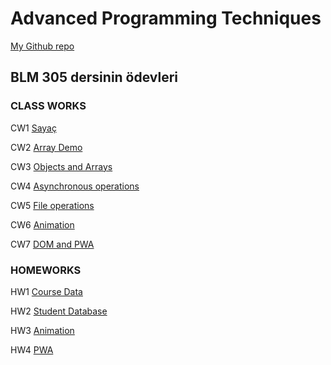 # Advanced Programming Techniques

[My Github repo](https://github.com/enesbehlul/Advanced_Programming) 

## BLM 305 dersinin ödevleri 

### CLASS WORKS

CW1 [Sayaç](https://enesbehlul.github.io/Advanced_Programming/ClassWorks/damga_sayaci.html)

CW2 [Array Demo](https://enesbehlul.github.io/Advanced_Programming/ClassWorks/Array_Demo.html)

CW3 [Objects and Arrays](https://enesbehlul.github.io/Advanced_Programming/ClassWorks/inspector.html)

CW4 [Asynchronous operations](https://enesbehlul.github.io/Advanced_Programming/ClassWorks/CW4//index.html)

CW5 [File operations](https://enesbehlul.github.io/Advanced_Programming/ClassWorks//Fetch%20remote.html)

CW6 [Animation](https://enesbehlul.github.io/Advanced_Programming/ClassWorks//timing.html)

CW7 [DOM and PWA](https://enesbehlul.github.io/Advanced_Programming/ClassWorks/CW7/table.html)

### HOMEWORKS

HW1 [Course Data](https://enesbehlul.github.io/Advanced_Programming/HomeWorks/Course_data.html)

HW2 [Student Database](https://enesbehlul.github.io/Advanced_Programming/HomeWorks/2ndHomeWork//Students.html)

HW3 [Animation](https://enesbehlul.github.io/Advanced_Programming/HomeWorks/HW3/show.html)

HW4 [PWA](https://enesbehlul.github.io/Advanced_Programming/)

